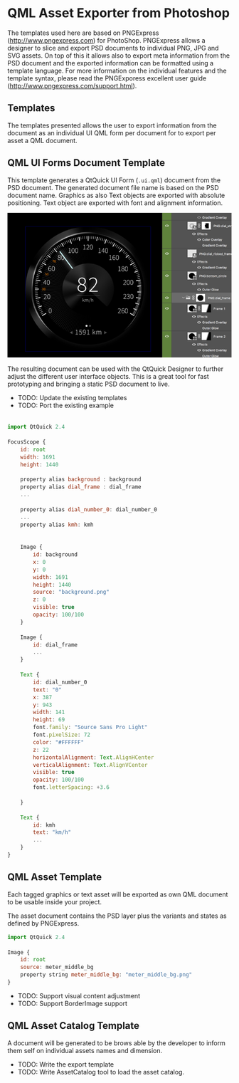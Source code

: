 # QML Asset Exporter from Photoshop

The templates used here are based on PNGExpress (http://www.pngexpress.com)
for PhotoShop. PNGExpress allows a designer to slice and export PSD documents
to individual PNG, JPG and SVG assets. On top of this it allows also to export
meta information from the PSD document and the exported information can be
formatted using a template language. For more information on the individual
features and the template syntax, please read the PNGExporess excellent user
guide (http://www.pngexpress.com/support.html).

## Templates

The templates presented allows the user to export information from the
document as an individual UI QML form per document for to export per asset a
QML document.

## QML UI Forms Document Template

This template generates a QtQuick UI Form (`.ui.qml`) document from the PSD document. The generated document
file name is based on the PSD document name. Graphics as also
Text objects are exported with absolute positioning. Text object are
exported with font and alignment information.

![dial frame](dial_frame.png "Dial Frame from InstrumentCluster.PSD")

The resulting document can be used with the QtQuick Designer to further adjust
the different user interface objects. This is a great tool for fast prototyping
and bringing a static PSD document to live.

* TODO: Update the existing templates
* TODO: Port the existing example

```js

import QtQuick 2.4

FocusScope {
    id: root
    width: 1691
    height: 1440

    property alias background : background
    property alias dial_frame : dial_frame
    ...

    property alias dial_number_0: dial_number_0
    ...
    property alias kmh: kmh


    Image {
        id: background
        x: 0
        y: 0
        width: 1691
        height: 1440
        source: "background.png"
        z: 0
        visible: true
        opacity: 100/100
    }

    Image {
        id: dial_frame
        ...
    }

    Text {
        id: dial_number_0
        text: "0"
        x: 387
        y: 943
        width: 141
        height: 69
        font.family: "Source Sans Pro Light"
        font.pixelSize: 72
        color: "#FFFFFF"
        z: 22
        horizontalAlignment: Text.AlignHCenter
        verticalAlignment: Text.AlignVCenter
        visible: true
        opacity: 100/100
        font.letterSpacing: +3.6

    }

    Text {
        id: kmh
        text: "km/h"
        ...
    }
}
```


## QML Asset Template

Each tagged graphics or text asset will be exported as own QML document to be
usable inside your project.

The asset document contains the PSD layer plus the variants and states as defined by PNGExpress.

```js
import QtQuick 2.4

Image {
    id: root
    source: meter_middle_bg
    property string meter_middle_bg: "meter_middle_bg.png"
}
```

* TODO: Support visual content adjustment
* TODO: Support BorderImage support

## QML Asset Catalog Template

A document will be generated to be brows able by the developer to inform
them self on individual assets names and dimension.

* TODO: Write the export template
* TODO: Write AssetCatalog tool to load the asset catalog.


